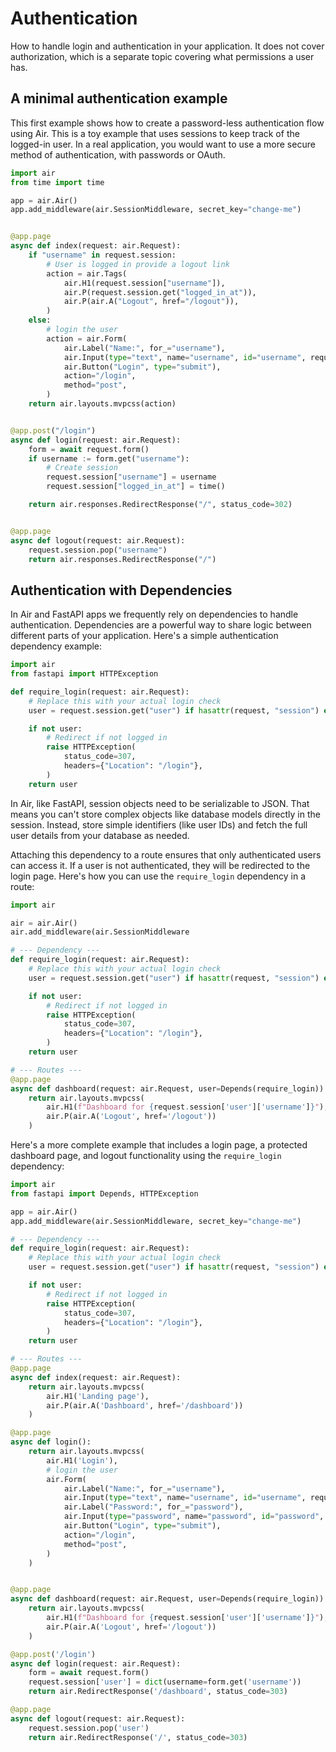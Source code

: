 # Authentication

How to handle login and authentication in your application. It does not cover authorization, which is a separate topic covering what permissions a user has.

## A minimal authentication example

This first example shows how to create a password-less authentication flow using Air. This is a toy example that uses sessions to keep track of the logged-in user. In a real application, you would want to use a more secure method of authentication, with passwords or OAuth.


```python
import air
from time import time

app = air.Air()
app.add_middleware(air.SessionMiddleware, secret_key="change-me")


@app.page
async def index(request: air.Request):
    if "username" in request.session:
        # User is logged in provide a logout link
        action = air.Tags(
            air.H1(request.session["username"]),
            air.P(request.session.get("logged_in_at")),
            air.P(air.A("Logout", href="/logout")),
        )
    else:
        # login the user
        action = air.Form(
            air.Label("Name:", for_="username"),
            air.Input(type="text", name="username", id="username", required=True, autofocus=True),
            air.Button("Login", type="submit"),
            action="/login",
            method="post",
        )
    return air.layouts.mvpcss(action)


@app.post("/login")
async def login(request: air.Request):
    form = await request.form()
    if username := form.get("username"):
        # Create session
        request.session["username"] = username
        request.session["logged_in_at"] = time()

    return air.responses.RedirectResponse("/", status_code=302)


@app.page
async def logout(request: air.Request):
    request.session.pop("username")
    return air.responses.RedirectResponse("/")
```

## Authentication with Dependencies

In Air and FastAPI apps we frequently rely on dependencies to handle authentication. Dependencies are a powerful way to share logic between different parts of your application. Here's a simple authentication dependency example:

```python
import air
from fastapi import HTTPException

def require_login(request: air.Request):
    # Replace this with your actual login check
    user = request.session.get("user") if hasattr(request, "session") else None  

    if not user:
        # Redirect if not logged in
        raise HTTPException(
            status_code=307,
            headers={"Location": "/login"},
        )
    return user
```

In Air, like FastAPI, session objects need to be serializable to JSON. That means you can't store complex objects like database models directly in the session. Instead, store simple identifiers (like user IDs) and fetch the full user details from your database as needed.

Attaching this dependency to a route ensures that only authenticated users can access it. If a user is not authenticated, they will be redirected to the login page. Here's how you can use the `require_login` dependency in a route:

```python
import air

air = air.Air()
air.add_middleware(air.SessionMiddleware

# --- Dependency ---
def require_login(request: air.Request):
    # Replace this with your actual login check
    user = request.session.get("user") if hasattr(request, "session") else None  

    if not user:
        # Redirect if not logged in
        raise HTTPException(
            status_code=307,
            headers={"Location": "/login"},
        )
    return user

# --- Routes ---
@app.page
async def dashboard(request: air.Request, user=Depends(require_login)):
    return air.layouts.mvpcss(
        air.H1(f"Dashboard for {request.session['user']['username']}"),
        air.P(air.A('Logout', href='/logout'))
    )
```

Here's a more complete example that includes a login page, a protected dashboard page, and logout functionality using the `require_login` dependency:

```python
import air
from fastapi import Depends, HTTPException

app = air.Air()
app.add_middleware(air.SessionMiddleware, secret_key="change-me")

# --- Dependency ---
def require_login(request: air.Request):
    # Replace this with your actual login check
    user = request.session.get("user") if hasattr(request, "session") else None  

    if not user:
        # Redirect if not logged in
        raise HTTPException(
            status_code=307,
            headers={"Location": "/login"},
        )
    return user

# --- Routes ---
@app.page
async def index(request: air.Request):
    return air.layouts.mvpcss(
        air.H1('Landing page'),
        air.P(air.A('Dashboard', href='/dashboard'))
    )    

@app.page
async def login():
    return air.layouts.mvpcss(
        air.H1('Login'),
        # login the user
        air.Form(
            air.Label("Name:", for_="username"),
            air.Input(type="text", name="username", id="username", required=True, autofocus=True),
            air.Label("Password:", for_="password"),
            air.Input(type="password", name="password", id="password", required=True, autofocus=True),            
            air.Button("Login", type="submit"),
            action="/login",
            method="post",
        )    
    )


@app.page
async def dashboard(request: air.Request, user=Depends(require_login)):
    return air.layouts.mvpcss(
        air.H1(f"Dashboard for {request.session['user']['username']}"),
        air.P(air.A('Logout', href='/logout'))
    )

@app.post('/login')
async def login(request: air.Request):
    form = await request.form()
    request.session['user'] = dict(username=form.get('username'))
    return air.RedirectResponse('/dashboard', status_code=303)

@app.page
async def logout(request: air.Request):
    request.session.pop('user')
    return air.RedirectResponse('/', status_code=303)
```

